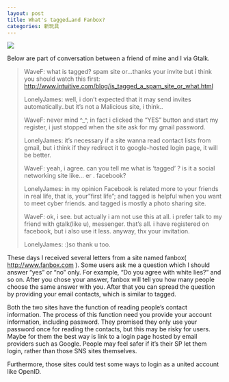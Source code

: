 ```yaml
---
layout: post
title: What's tagged…and Fanbox?
categories: 新玩具
---
```

![](http://ww1.sinaimg.cn/large/4b91f9d5gy1g1s2x6l3orj20xb0i5wwg.jpg)

Below are part of conversation between a friend of mine and I via Gtalk.

> WaveF: what is tagged? spam site or…thanks your invite but i think you should watch this first: http://www.intuitive.com/blog/is_tagged_a_spam_site_or_what.html
>
> LonelyJames: well, i don’t expected that it may send invites automatically..but it’s not a Malicious site, i think..
>
> WaveF: never mind ^_^, in fact i clicked the “YES” button and start my register, i just stopped when the site ask for my gmail password.
>
> LonelyJames: it’s necessary if a site wanna read contact lists from gmail, but i think if they redirect it to google-hosted login page, it will be better.
>
> WaveF: yeah, i agree. can you tell me what is ‘tagged’ ? is it a social networking site like… er . facebook?
>
> LonelyJames: in my opinion Facebook is related more to your friends in real life, that is, your”first life”; and tagged is helpful when you want to meet cyber friends. and tagged is mostly a photo sharing site.
>
> WaveF: ok, i see. but actually i am not use this at all. i prefer talk to my friend with gtalk(like u), messenger. that’s all. i have registered on facebook, but i also use it less.
> anyway, thx your invitation.
>
> LonelyJames: :)so thank u too.

These days I received several letters from a site named fanbox( http://www.fanbox.com ). Some users ask me a question which I should answer “yes” or “no” only. For example, “Do you agree with white lies?” and so on. After you chose your answer, fanbox will tell you how many people choose the same answer with you. After that you can spread the question by providing your email contacts, which is similar to tagged.

Both the two sites have the function of reading people’s contact information. The process of this function need you provide your account information, including password. They promised they only use your password once for reading the contacts, but this may be risky for users. Maybe for them the best way is link to a login page hosted by email providers such as Google. People may feel safer if it’s their SP let them login, rather than those SNS sites themselves.

Furthermore, those sites could test some ways to login as a united account like OpenID.